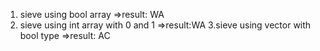 1. sieve using bool array
=>result: WA
2. sieve using int array with 0 and 1
=>result:WA
3.sieve using vector with bool type
=>result: AC